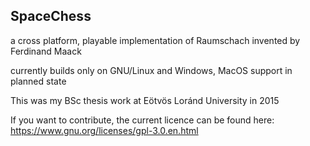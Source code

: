 ## SpaceChess

a cross platform, playable implementation of Raumschach invented by Ferdinand Maack

currently builds only on GNU/Linux and Windows, MacOS support in planned state

This was my BSc thesis work at Eötvös Loránd University in 2015

If you want to contribute, the current licence can be found here:
https://www.gnu.org/licenses/gpl-3.0.en.html

